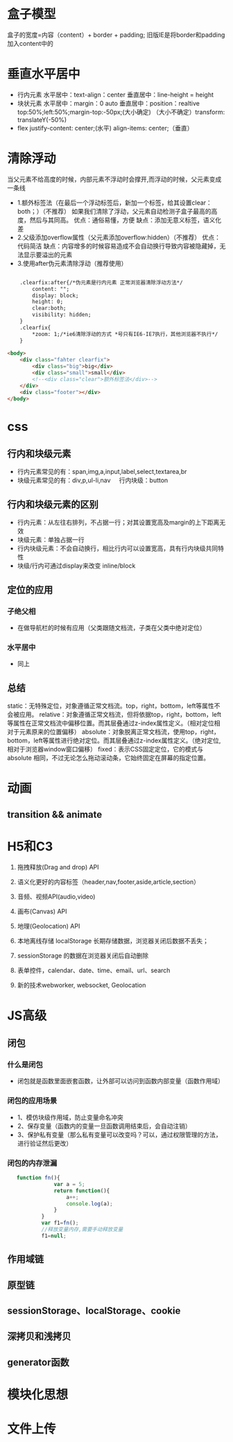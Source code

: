 # 盒子模型
盒子的宽度=内容（content）+ border + padding;
旧版IE是将border和padding加入content中的
# 垂直水平居中
+ 行内元素 水平居中：text-align：center
          垂直居中：line-height = height
+ 块状元素 水平居中：margin：0 auto
           垂直居中：position：realtive top:50%;left:50%;margin-top:-50px;(大小确定)
           （大小不确定）transform: translateY(-50%)
+ flex      justify-content: center;(水平)
            align-items: center;（垂直）
# 清除浮动
当父元素不给高度的时候，内部元素不浮动时会撑开,而浮动的时候，父元素变成一条线
+ 1.额外标签法（在最后一个浮动标签后，新加一个标签，给其设置clear：both；）（不推荐）
如果我们清除了浮动，父元素自动检测子盒子最高的高度，然后与其同高。
优点：通俗易懂，方便 缺点：添加无意义标签，语义化差
+ 2.父级添加overflow属性（父元素添加overflow:hidden）（不推荐）
优点：代码简洁
缺点：内容增多的时候容易造成不会自动换行导致内容被隐藏掉，无法显示要溢出的元素
+ 3.使用after伪元素清除浮动（推荐使用）
```html

    .clearfix:after{/*伪元素是行内元素 正常浏览器清除浮动方法*/
        content: "";
        display: block;
        height: 0;
        clear:both;
        visibility: hidden;
    }
    .clearfix{
        *zoom: 1;/*ie6清除浮动的方式 *号只有IE6-IE7执行，其他浏览器不执行*/
    }
 
<body>
    <div class="fahter clearfix">
        <div class="big">big</div>
        <div class="small">small</div>
        <!--<div class="clear">额外标签法</div>-->
    </div>
    <div class="footer"></div>
</body>
```
# css
## 行内和块级元素
+ 行内元素常见的有：span,img,a,input,label,select,textarea,br
+ 块级元素常见的有：div,p,ul-li,nav     行内块级：button
## 行内和块级元素的区别
+ 行内元素：从左往右排列，不占据一行；对其设置宽高及margin的上下距离无效
+ 块级元素：单独占据一行
+ 行内块级元素：不会自动换行，相比行内可以设置宽高，具有行内块级共同特性
+ 块级/行内可通过display来改变 inline/block
## 定位的应用
### 子绝父相
+ 在做导航栏的时候有应用（父类跟随文档流，子类在父类中绝对定位）
### 水平居中
+ 同上
## 总结
static：无特殊定位，对象遵循正常文档流。top，right，bottom，left等属性不会被应用。
relative：对象遵循正常文档流，但将依据top，right，bottom，left等属性在正常文档流中偏移位置。而其层叠通过z-index属性定义。（相对定位相对于元素原来的位置偏移）
absolute：对象脱离正常文档流，使用top，right，bottom，left等属性进行绝对定位。而其层叠通过z-index属性定义。（绝对定位,相对于浏览器window窗口偏移）
fixed：表示CSS固定定位，它的模式与 absolute 相同，不过无论怎么拖动滚动条，它始终固定在屏幕的指定位置。
# 动画
## transition && animate



# H5和C3
 1. 拖拽释放(Drag and drop) API

 2. 语义化更好的内容标签（header,nav,footer,aside,article,section）

 3. 音频、视频API(audio,video)

 4. 画布(Canvas) API

 5. 地理(Geolocation) API

 6. 本地离线存储 localStorage 长期存储数据，浏览器关闭后数据不丢失；

 7. sessionStorage 的数据在浏览器关闭后自动删除

 8. 表单控件，calendar、date、time、email、url、search  

 9. 新的技术webworker, websocket, Geolocation



# JS高级
 ## 闭包
 ### 什么是闭包
 + 闭包就是函数里面嵌套函数，让外部可以访问到函数内部变量（函数作用域）
 ### 闭包的应用场景
 + 1、模仿块级作用域，防止变量命名冲突
 + 2、保存变量（函数内的变量一旦函数调用结束后，会自动注销）
 + 3、保护私有变量（那么私有变量可以改变吗？可以，通过权限管理的方法，进行验证然后更改）
 ### 闭包的内存泄漏
 ```js
    function fn(){
                var a = 5;
                return function(){
                    a++;
                    console.log(a);
                }
            }
            var f1=fn();
            //释放变量内存,需要手动释放变量
            f1=null;
 ```
 ## 作用域链
 ## 原型链
 ## sessionStorage、localStorage、cookie
 ## 深拷贝和浅拷贝
 ## generator函数
 # 模块化思想 
 # 文件上传
